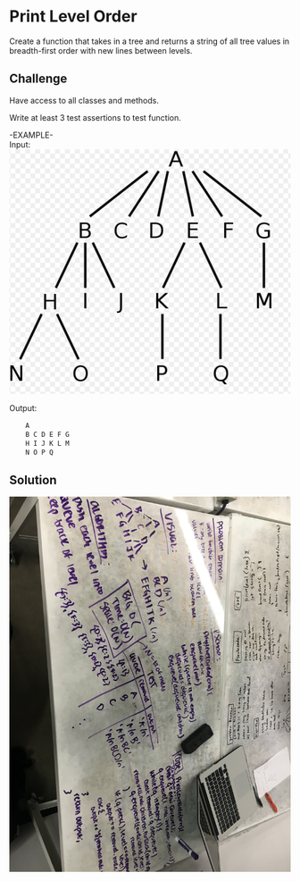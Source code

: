 # Print Level Order

Create a function that takes in a tree and returns a string of all tree values in breadth-first order with new lines between levels.

## Challenge

Have access to all classes and methods.

Write at least 3 test assertions to test function.

-EXAMPLE- <br/>
Input: <br/>
![whiteboard solution](assets/k-ary.png)

Output: <br/>

        A 
        B C D E F G 
        H I J K L M 
        N O P Q
        
## Solution

![whiteboard solution](assets/print-level-order.jpg)
